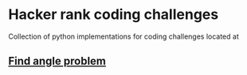 # Hacker rank coding challenges

Collection of python implementations for coding challenges located at 

## [Find angle problem](https://www.hackerrank.com/challenges/find-angle/problem?isFullScreen=true)

##
